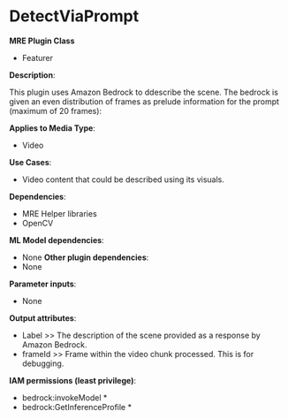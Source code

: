# DetectViaPrompt #

**MRE Plugin Class**
- Featurer

**Description**:

This plugin uses Amazon Bedrock to ddescribe the scene. The bedrock is given an even distribution of frames as prelude information for the prompt (maximum of 20 frames):

**Applies to Media Type**:
- Video

**Use Cases**:
- Video content that could be described using its visuals.

**Dependencies**:
- MRE Helper libraries
- OpenCV

**ML Model dependencies**:
- None
**Other plugin dependencies**:
- None

**Parameter inputs**:
- None

**Output attributes**:
- Label >> The description of the scene provided as a response by Amazon Bedrock.
- frameId >> Frame within the video chunk processed. This is for debugging.

**IAM permissions (least privilege)**:
- bedrock:invokeModel *
- bedrock:GetInferenceProfile *
